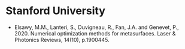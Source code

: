 # Stanford University

* Elsawy, M.M., Lanteri, S., Duvigneau, R., Fan, J.A. and Genevet, P., 2020. Numerical optimization methods for metasurfaces. Laser & Photonics Reviews, 14(10), p.1900445.
